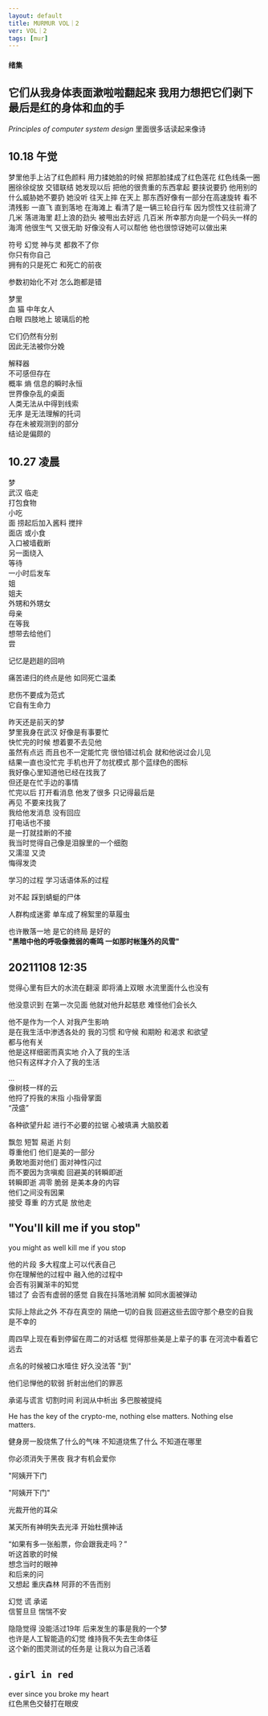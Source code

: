 ```yaml
---
layout: default
title: MURMUR VOL｜2
ver: VOL｜2
tags: [mur]
---
```

<h4 class=edge>绪集</h4>

## 它们从我身体表面漱啦啦翻起来 我用力想把它们剥下 最后是红的身体和血的手

_Principles of computer system design_ 里面很多话读起来像诗

## 10.18 午觉

梦里他手上沾了红色颜料 用力揉她脸的时候 把那脸揉成了红色莲花 红色线条一圈圈徐徐绽放 交错联结 她发现以后 把他的很贵重的东西拿起 要挟说要扔 他用别的什么威胁她不要扔 她没听 往天上摔 在天上 那东西好像有一部分在高速旋转 看不清残影 一直飞 直到落地 在海滩上 看清了是一辆三轮自行车 因为惯性又往前滑了几米 落进海里 赶上浪的劲头 被甩出去好远 几百米 所幸那方向是一个码头一样的海湾 他很生气 又很无助 好像没有人可以帮他 他也很惊讶她可以做出来

符号 幻觉 神与灵 都救不了你<br/>
你只有你自己<br/>
拥有的只是死亡 和死亡的前夜

参数初始化不对 怎么跑都是错

梦里<br/>
血 猫 中年女人<br/>
白眼 四肢地上 玻璃后的枪

它们仍然有分别<br/>
因此无法被你分娩

解释器<br/>
不可感但存在<br/>
概率 熵 信息的瞬时永恒<br/>
世界像杂乱的桌面<br/>
人类无法从中得到线索<br/>
无序 是无法理解的托词<br/>
存在未被观测到的部分<br/>
结论是偏颇的

## 10.27 凌晨

梦<br/>
武汉 临走<br/>
打包食物<br/>
小吃<br/>
面 捞起后加入酱料 搅拌<br/>
面店 或小食<br/>
入口被墙截断<br/>
另一面绕入<br/>
等待<br/>
一小时后发车<br/>
姐<br/>
姐夫<br/>
外甥和外甥女<br/>
母亲<br/>
在等我<br/>
想带去给他们<br/>
尝

记忆是趔趄的回响

痛苦递归的终点是他 如同死亡温柔

悲伤不要成为范式<br/>
它自有生命力

昨天还是前天的梦<br/>
梦里我身在武汉 好像是有事要忙<br/>
快忙完的时候 想着要不去见他<br/>
虽然有点远 而且也不一定能忙完 很怕错过机会 就和他说过会儿见<br/>
结果一直也没忙完 手机也开了勿扰模式 那个蓝绿色的图标<br/>
我好像心里知道他已经在找我了<br/>
但还是在忙手边的事情<br/>
忙完以后 打开看消息 他发了很多 只记得最后是<br/>
再见 不要来找我了<br/>
我给他发消息 没有回应<br/>
打电话也不接<br/>
是一打就挂断的不接<br/>
我当时觉得自己像是泪腺里的一个细胞<br/>
又濡湿 又烫<br/>
悔得发烫

学习的过程 学习话语体系的过程

对不起 踩到蜻蜓的尸体

人群构成迷雾 单车成了棉絮里的草履虫

也许散落一地 是它的终局 是好的<br/>
**"黑暗中他的呼吸像微弱的嘶鸣 一如那时帐篷外的风雪"**

## 20211108 12:35

觉得心里有巨大的水流在翻滚 即将涌上双眼 水流里面什么也没有

他没意识到 在第一次见面 他就对他升起慈悲 难怪他们会长久

他不是作为一个人 对我产生影响<br/>
是在我生活中渗透各处的 我的习惯 和守候 和期盼 和渴求 和欲望<br/>
都与他有关<br/>
他是这样细密而真实地 介入了我的生活<br/>
他只有这样才介入了我的生活

...<br/>
像树枝一样的云<br/>
他捋了捋我的末指 小指骨掌面<br/>
“茂盛”

各种欲望升起 进行不必要的拉锯 心被填满 大脑胶着

飘忽 短暂 易逝 片刻<br/>
尊重他们 他们是美的一部分<br/>
勇敢地面对他们 面对神性闪过<br/>
而不要因为贪嗔痴 回避美的转瞬即逝<br/>
转瞬即逝 凋零 脆弱 是美本身的内容 <br/>
他们之间没有因果<br/>
接受 尊重 的方式是 放他走

## "You'll kill me if you stop"

you might as well kill me if you stop

他的片段 多大程度上可以代表自己<br/>
你在理解他的过程中 融入他的过程中<br/>
会否有羽翼渐丰的知觉<br/>
错过了 会否有虚弱的感觉 自我在抖落地消解 如同水面被弹动

实际上除此之外 不存在真空的 隔绝一切的自我 回避这些去固守那个悬空的自我 是不幸的

周四早上现在看到停留在周二的对话框 觉得那些美是上辈子的事 在河流中看着它远去

点名的时候被口水噎住 好久没法答 "到"

他们忌惮他的软弱 折射出他们的罪恶

承诺与谎言 切割时间 利润从中析出 多巴胺被提纯

He has the key of the crypto-me, nothing else matters. Nothing else matters.

健身房一股烧焦了什么的气味 不知道烧焦了什么 不知道在哪里

你必须消失于黑夜 我才有机会爱你

"阿姨开下门

"阿姨开下门"

光裁开他的耳朵

某天所有神明失去光泽 开始杜撰神话

“如果有多一张船票，你会跟我走吗？”<br/>
听这首歌的时候<br/>
想念当时的眼神<br/>
和后来的问<br/>
又想起 重庆森林 阿菲的不告而别

幻觉 谎 承诺<br/>
信誓旦旦 惴惴不安

隐隐觉得 没能活过19年 后来发生的事是我的一个梦<br/>
也许是人工智能造的幻觉 维持我不失去生命体征<br/>
这个新的图灵测试的任务是 让我以为自己活着

## . `girl in red`

ever since you broke my heart<br/>
红色黑色交替打在眼皮
